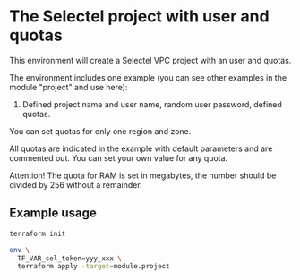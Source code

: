 # The Selectel project with user and quotas

This environment will create a Selectel VPC project with an user and quotas.

The environment includes one example (you can see other examples in the module "project" and use here):

1. Defined project name and user name, random user password, defined quotas.

You can set quotas for only one region and zone.

All quotas are indicated in the example with default parameters and are commented out. You can set your own value for any quota.

Attention! The quota for RAM is set in megabytes, the number should be divided by 256 without a remainder.

## Example usage

```sh
terraform init

env \
  TF_VAR_sel_token=yyy_xxx \
  terraform apply -target=module.project
```

